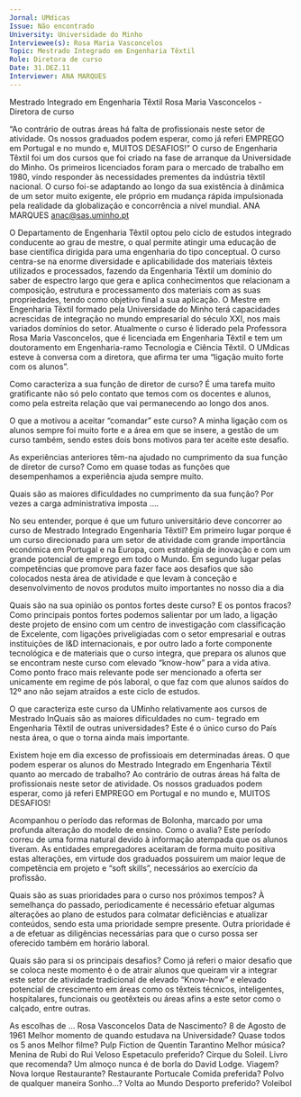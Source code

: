 ```yaml
---
Jornal: UMdicas
Issue: Não encontrado
University: Universidade do Minho
Interviewee(s): Rosa Maria Vasconcelos
Topic: Mestrado Integrado em Engenharia Têxtil
Role: Diretora de curso
Date: 31.DEZ.11
Interviewer: ANA MARQUES
---
```


Mestrado Integrado em Engenharia Têxtil
Rosa Maria Vasconcelos - Diretora de curso

“Ao contrário de outras áreas há falta de profissionais neste setor de atividade. Os nossos graduados
podem esperar, como já referi EMPREGO em Portugal e no mundo e, MUITOS DESAFIOS!”
O curso de Engenharia Têxtil foi um dos cursos
que foi criado na fase de arranque da Universidade do Minho. Os primeiros licenciados foram para o mercado de trabalho em 1980, vindo responder às necessidades prementes da indústria têxtil nacional. O curso foi-se adaptando ao longo
da sua existência à dinâmica de um setor muito
exigente, ele próprio em mudança rápida impulsionada pela realidade da globalização e concorrência a nível mundial.
ANA MARQUES
anac@sas.uminho.pt

O Departamento de Engenharia Têxtil optou pelo
ciclo de estudos integrado conducente ao grau
de mestre, o qual permite atingir uma educação
de base científica dirigida para uma engenharia
do tipo conceptual.
O curso centra-se na enorme diversidade e aplicabilidade dos materiais têxteis utilizados e processados, fazendo da Engenharia Têxtil um domínio do saber de espectro largo que gera e aplica
conhecimentos que relacionam a composição,
estrutura e processamento dos materiais com as
suas propriedades, tendo como objetivo final a
sua aplicação.
O Mestre em Engenharia Têxtil formado pela Universidade do Minho terá capacidades acrescidas
de integração no mundo empresarial do século
XXI, nos mais variados domínios do setor.
Atualmente o curso é liderado pela Professora
Rosa Maria Vasconcelos, que é licenciada em
Engenharia Têxtil e tem um doutoramento em
Engenharia-ramo Tecnologia e Ciência Têxtil. O
UMdicas esteve à conversa com a diretora, que
afirma ter uma “ligação muito forte com os alunos”.

Como caracteriza a sua função de diretor
de curso?
É uma tarefa muito gratificante não só pelo contato que temos com os docentes e alunos, como
pela estreita relação que vai permanecendo ao
longo dos anos.

O que a motivou a aceitar “comandar”
este curso?
A minha ligação com os alunos sempre foi muito
forte e a área em que se insere, a gestão de um
curso também, sendo estes dois bons motivos
para ter aceite este desafio.

As experiências anteriores têm-na ajudado
no cumprimento da sua função de diretor
de curso?
Como em quase todas as funções que desempenhamos a experiência ajuda sempre muito.

Quais são as maiores dificuldades no cumprimento da sua função?
Por vezes a carga administrativa imposta ….

No seu entender, porque é 
que um futuro universitário 
deve concorrer ao curso de 
Mestrado Integrado Engenharia Têxtil?
Em primeiro lugar porque é um curso direcionado para um setor de atividade com grande importância económica em Portugal e na Europa, 
com estratégia de inovação e com um grande 
potencial de emprego em todo o Mundo. Em 
segundo lugar pelas competências que promove 
para fazer face aos desafios que são colocados 
nesta área de atividade e que levam à conceção 
e desenvolvimento de novos produtos muito importantes no nosso dia a dia

Quais são na sua opinião os pontos fortes
deste curso? E os pontos fracos?
Como principais pontos fortes podemos salientar
por um lado, a ligação deste projeto de ensino
com um centro de investigação com classificação de Excelente, com ligações priveligiadas com
o setor empresarial e outras instituições de I&D
internacionais, e por outro lado a forte componente tecnológica e de materiais que o curso integra, que prepara os alunos que se encontram
neste curso com elevado “know-how” para a vida
ativa.
Como ponto fraco mais relevante pode ser mencionado a oferta ser unicamente em regime de
pós laboral, o que faz com que alunos saídos do
12º ano não sejam atraídos a este ciclo de estudos.

O que caracteriza este curso da UMinho
relativamente aos cursos de Mestrado InQuais são as maiores dificuldades no cum- tegrado em Engenharia Têxtil de outras
universidades?
Este é o único curso do
País nesta área, o que o torna ainda mais importante.

Existem hoje em dia 
excesso de profissioais em determinadas 
áreas. O que podem esperar os alunos do 
Mestrado Integrado em Engenharia Têxtil 
quanto ao mercado de trabalho? 
Ao contrário de outras áreas há falta de profissionais neste setor de atividade. Os nossos graduados podem esperar, como já referi EMPREGO 
em Portugal e no mundo e, MUITOS DESAFIOS!

Acompanhou o período das reformas de 
Bolonha, marcado por uma profunda alteração do modelo de ensino. Como o avalia?
Este período correu de uma forma natural devido
à informação atempada que os alunos tiveram.
As entidades empregadores aceitaram de forma
muito positiva estas alterações, em virtude dos
graduados possuirem um maior leque de competência em projeto e “soft skills”, necessários ao exercício da profissão.

Quais são as suas prioridades para o curso
nos próximos tempos?
À semelhança do passado, periodicamente é
necessário efetuar algumas alterações ao plano
de estudos para colmatar deficiências e atualizar
conteúdos, sendo esta uma prioridade sempre
presente. Outra prioridade é a de efetuar as diligências necessárias para que o curso possa ser
oferecido também em horário laboral.

Quais são para si os principais desafios?
Como já referi o maior desafio que se coloca
neste momento é o de atrair alunos que queiram
vir a integrar este setor de atividade tradicional
de elevado “Know-how” e elevado potencial de
crescimento em áreas como os têxteis técnicos,
inteligentes, hospitalares, funcionais ou geotêxteis ou áreas afins a este setor como o calçado, entre outras.

As escolhas de …
Rosa Vasconcelos
Data de Nascimento? 8 de Agosto de 1961
Melhor momento de quando estudava na
Universidade? Quase todos os 5 anos
Melhor filme? Pulp Fiction de Quentin Tarantino
Melhor música? Menina de Rubi do Rui Veloso
Espetaculo preferido? Cirque du Soleil.
Livro que recomenda? Um almoço nunca é de
borla do David Lodge.
Viagem? Nova Iorque
Restaurante? Restaurante Portucale
Comida preferida? Polvo de qualquer maneira
Sonho…? Volta ao Mundo
Desporto preferido? Voleibol